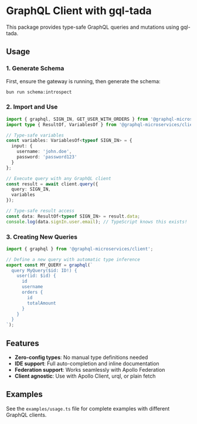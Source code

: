 # GraphQL Client with gql-tada

This package provides type-safe GraphQL queries and mutations using gql-tada.

## Usage

### 1. Generate Schema

First, ensure the gateway is running, then generate the schema:

```bash
bun run schema:introspect
```

### 2. Import and Use

```typescript
import { graphql, SIGN_IN, GET_USER_WITH_ORDERS } from '@graphql-microservices/client';
import type { ResultOf, VariablesOf } from '@graphql-microservices/client';

// Type-safe variables
const variables: VariablesOf<typeof SIGN_IN> = {
  input: {
    username: 'john.doe',
    password: 'password123'
  }
};

// Execute query with any GraphQL client
const result = await client.query({
  query: SIGN_IN,
  variables
});

// Type-safe result access
const data: ResultOf<typeof SIGN_IN> = result.data;
console.log(data.signIn.user.email); // TypeScript knows this exists!
```

### 3. Creating New Queries

```typescript
import { graphql } from '@graphql-microservices/client';

// Define a new query with automatic type inference
export const MY_QUERY = graphql(`
  query MyQuery($id: ID!) {
    user(id: $id) {
      id
      username
      orders {
        id
        totalAmount
      }
    }
  }
`);
```

## Features

- **Zero-config types**: No manual type definitions needed
- **IDE support**: Full auto-completion and inline documentation
- **Federation support**: Works seamlessly with Apollo Federation
- **Client agnostic**: Use with Apollo Client, urql, or plain fetch

## Examples

See the `examples/usage.ts` file for complete examples with different GraphQL clients.